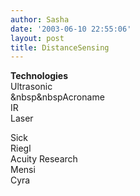 ```yaml
---
author: Sasha
date: '2003-06-10 22:55:06'
layout: post
title: DistanceSensing
---
```


<b>Technologies</b><br>
Ultrasonic <br>
&nbsp&nbspAcroname<br>
IR <br>
Laser<p>


Sick<br>
Riegl<br>
Acuity Research<br>
Mensi<br>
Cyra<br>

